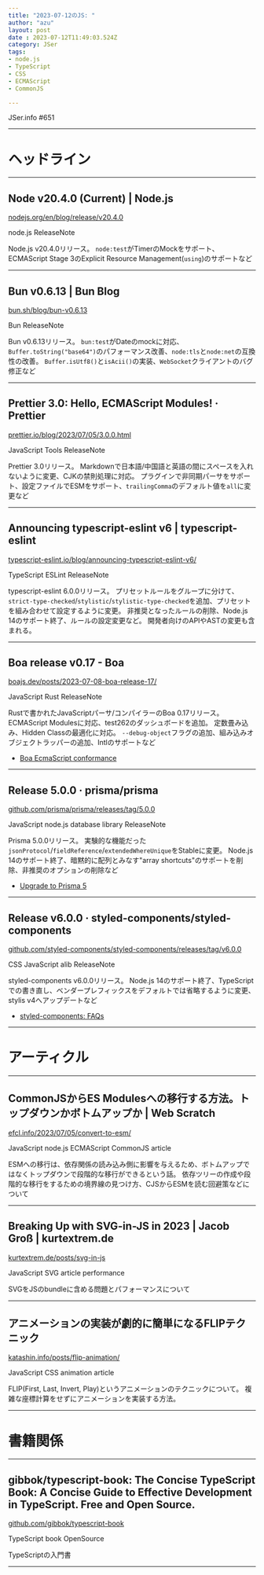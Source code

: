 ```yaml
---
title: "2023-07-12のJS: "
author: "azu"
layout: post
date : 2023-07-12T11:49:03.524Z
category: JSer
tags:
- node.js
- TypeScript
- CSS
- ECMAScript
- CommonJS

---
```


JSer.info #651

----

<h1 class="site-genre">ヘッドライン</h1>

----

## Node v20.4.0 (Current) | Node.js
[nodejs.org/en/blog/release/v20.4.0](https://nodejs.org/en/blog/release/v20.4.0 "Node v20.4.0 (Current) | Node.js")
<p class="jser-tags jser-tag-icon"><span class="jser-tag">node.js</span> <span class="jser-tag">ReleaseNote</span></p>

Node.js v20.4.0リリース。
`node:test`がTimerのMockをサポート、ECMAScript Stage 3のExplicit Resource Management(`using`)のサポートなど


----

## Bun v0.6.13 | Bun Blog
[bun.sh/blog/bun-v0.6.13](https://bun.sh/blog/bun-v0.6.13 "Bun v0.6.13 | Bun Blog")
<p class="jser-tags jser-tag-icon"><span class="jser-tag">Bun</span> <span class="jser-tag">ReleaseNote</span></p>

Bun v0.6.13リリース。
`bun:test`がDateのmockに対応、`Buffer.toString("base64")`のパフォーマンス改善、`node:tls`と`node:net`の互換性の改善。
`Buffer.isUtf8()`と`isAcii()`の実装、`WebSocket`クライアントのバグ修正など


----

## Prettier 3.0: Hello, ECMAScript Modules! · Prettier
[prettier.io/blog/2023/07/05/3.0.0.html](https://prettier.io/blog/2023/07/05/3.0.0.html "Prettier 3.0: Hello, ECMAScript Modules! · Prettier")
<p class="jser-tags jser-tag-icon"><span class="jser-tag">JavaScript</span> <span class="jser-tag">Tools</span> <span class="jser-tag">ReleaseNote</span></p>

Prettier 3.0リリース。
Markdownで日本語/中国語と英語の間にスペースを入れないように変更、CJKの禁則処理に対応。
プラグインで非同期パーサをサポート、設定ファイルでESMをサポート、`trailingComma`のデフォルト値を`all`に変更など


----

## Announcing typescript-eslint v6 | typescript-eslint
[typescript-eslint.io/blog/announcing-typescript-eslint-v6/](https://typescript-eslint.io/blog/announcing-typescript-eslint-v6/ "Announcing typescript-eslint v6 | typescript-eslint")
<p class="jser-tags jser-tag-icon"><span class="jser-tag">TypeScript</span> <span class="jser-tag">ESLint</span> <span class="jser-tag">ReleaseNote</span></p>

typescript-eslint 6.0.0リリース。
プリセットルールをグループに分けて、`strict-type-checked`/`stylistic`/`stylistic-type-checked`を追加、プリセットを組み合わせて設定するように変更。
非推奨となったルールの削除、Node.js 14のサポート終了、ルールの設定変更など。
開発者向けのAPIやASTの変更も含まれる。


----

## Boa release v0.17 - Boa
[boajs.dev/posts/2023-07-08-boa-release-17/](https://boajs.dev/posts/2023-07-08-boa-release-17/ "Boa release v0.17 - Boa")
<p class="jser-tags jser-tag-icon"><span class="jser-tag">JavaScript</span> <span class="jser-tag">Rust</span> <span class="jser-tag">ReleaseNote</span></p>

Rustで書かれたJavaScriptパーサ/コンパイラーのBoa 0.17リリース。
ECMAScript Modulesに対応、test262のダッシュボードを追加。
定数畳み込み、Hidden Classの最適化に対応。
`--debug-object`フラグの追加、組み込みオブジェクトラッパーの追加、Intlのサポートなど

- [Boa EcmaScript conformance](https://boajs.dev/boa/test262/ "Boa EcmaScript conformance")

----

## Release 5.0.0 · prisma/prisma
[github.com/prisma/prisma/releases/tag/5.0.0](https://github.com/prisma/prisma/releases/tag/5.0.0 "Release 5.0.0 · prisma/prisma")
<p class="jser-tags jser-tag-icon"><span class="jser-tag">JavaScript</span> <span class="jser-tag">node.js</span> <span class="jser-tag">database</span> <span class="jser-tag">library</span> <span class="jser-tag">ReleaseNote</span></p>

Prisma 5.0.0リリース。
実験的な機能だった`jsonProtocol`/`fieldReference`/`extendedWhereUnique`をStableに変更。
Node.js 14のサポート終了、暗黙的に配列とみなす"array shortcuts"のサポートを削除、非推奨のオプションの削除など

- [Upgrade to Prisma 5](https://www.prisma.io/docs/guides/upgrade-guides/upgrading-versions/upgrading-to-prisma-5 "Upgrade to Prisma 5")

----

## Release v6.0.0 · styled-components/styled-components
[github.com/styled-components/styled-components/releases/tag/v6.0.0](https://github.com/styled-components/styled-components/releases/tag/v6.0.0 "Release v6.0.0 · styled-components/styled-components")
<p class="jser-tags jser-tag-icon"><span class="jser-tag">CSS</span> <span class="jser-tag">JavaScript</span> <span class="jser-tag">alib</span> <span class="jser-tag">ReleaseNote</span></p>

styled-components v6.0.0リリース。
Node.js 14のサポート終了、TypeScriptでの書き直し、ベンダープレフィックスをデフォルトでは省略するように変更、stylis v4へアップデートなど

- [styled-components: FAQs](https://styled-components.com/docs/faqs#what-do-i-need-to-do-to-migrate-to-v6 "styled-components: FAQs")

----
<h1 class="site-genre">アーティクル</h1>

----

## CommonJSからES Modulesへの移行する方法。トップダウンかボトムアップか | Web Scratch
[efcl.info/2023/07/05/convert-to-esm/](https://efcl.info/2023/07/05/convert-to-esm/ "CommonJSからES Modulesへの移行する方法。トップダウンかボトムアップか | Web Scratch")
<p class="jser-tags jser-tag-icon"><span class="jser-tag">JavaScript</span> <span class="jser-tag">node.js</span> <span class="jser-tag">ECMAScript</span> <span class="jser-tag">CommonJS</span> <span class="jser-tag">article</span></p>

ESMへの移行は、依存関係の読み込み側に影響を与えるため、ボトムアップではなくトップダウンで段階的な移行ができるという話。
依存ツリーの作成や段階的な移行をするための境界線の見つけ方、CJSからESMを読む回避策などについて


----

## Breaking Up with SVG-in-JS in 2023 | Jacob Groß | kurtextrem.de
[kurtextrem.de/posts/svg-in-js](https://kurtextrem.de/posts/svg-in-js "Breaking Up with SVG-in-JS in 2023 | Jacob Groß | kurtextrem.de")
<p class="jser-tags jser-tag-icon"><span class="jser-tag">JavaScript</span> <span class="jser-tag">SVG</span> <span class="jser-tag">article</span> <span class="jser-tag">performance</span></p>

SVGをJSのbundleに含める問題とパフォーマンスについて


----

## アニメーションの実装が劇的に簡単になるFLIPテクニック
[katashin.info/posts/flip-animation/](https://katashin.info/posts/flip-animation/ "アニメーションの実装が劇的に簡単になるFLIPテクニック")
<p class="jser-tags jser-tag-icon"><span class="jser-tag">JavaScript</span> <span class="jser-tag">CSS</span> <span class="jser-tag">animation</span> <span class="jser-tag">article</span></p>

FLIP(First, Last, Invert, Play)というアニメーションのテクニックについて。
複雑な座標計算をせずにアニメーションを実装する方法。


----
<h1 class="site-genre">書籍関係</h1>

----

## gibbok/typescript-book: The Concise TypeScript Book: A Concise Guide to Effective Development in TypeScript. Free and Open Source.
[github.com/gibbok/typescript-book](https://github.com/gibbok/typescript-book "gibbok/typescript-book: The Concise TypeScript Book: A Concise Guide to Effective Development in TypeScript. Free and Open Source.")
<p class="jser-tags jser-tag-icon"><span class="jser-tag">TypeScript</span> <span class="jser-tag">book</span> <span class="jser-tag">OpenSource</span></p>

TypeScriptの入門書


----
